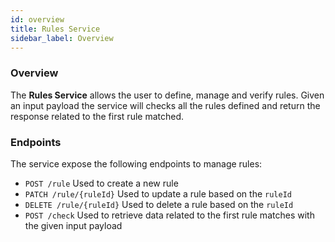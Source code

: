 ```yaml
---
id: overview
title: Rules Service
sidebar_label: Overview
---
```

### Overview

The **Rules Service** allows the user to define, manage and verify rules.
Given an input payload the service will checks all the rules defined and return the response related to the first rule matched.

### Endpoints

The service expose the following endpoints to manage rules:
- `POST /rule` Used to create a new rule
- `PATCH /rule/{ruleId}` Used to update a rule based on the `ruleId`
- `DELETE /rule/{ruleId}` Used to delete a rule based on the `ruleId`
- `POST /check` Used to retrieve data related to the first rule matches with the given input payload
